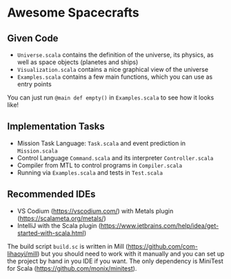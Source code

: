# Awesome Spacecrafts

## Given Code

- `Universe.scala` contains the definition of the universe,
  its physics, as well as space objects (planetes and ships)
- `Visualization.scala` contains a nice graphical view of the universe
- `Examples.scala` contains a few main functions, which you can use as entry points

You can just run `@main def empty()` in `Examples.scala` to see how it looks like!

## Implementation Tasks

- Mission Task Language: `Task.scala` and event prediction in `Mission.scala`
- Control Language `Command.scala` and its interpreter `Controller.scala`
- Compiler from MTL to control programs in `Compiler.scala`
- Running via `Examples.scala` and tests in `Test.scala`

## Recommended IDEs

- VS Codium (https://vscodium.com/) with Metals plugin (https://scalameta.org/metals/)
- IntelliJ with the Scala plugin (https://www.jetbrains.com/help/idea/get-started-with-scala.html)

The build script `build.sc` is written in Mill (https://github.com/com-lihaoyi/mill)
but you should need to work with it manually and you can set up the project by hand in you IDE if you want.
The only dependency is MiniTest for Scala (https://github.com/monix/minitest).